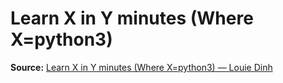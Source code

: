 # Learn X in Y minutes (Where X=python3)
**Source:** [Learn X in Y minutes (Where X=python3) — Louie Dinh](https://learnxinyminutes.com/docs/python3/)
